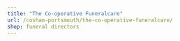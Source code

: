 ```yaml
---
title: "The Co-operative Funeralcare"
url: /cosham-portsmouth/the-co-operative-funeralcare/
shop: funeral directors
---
```

